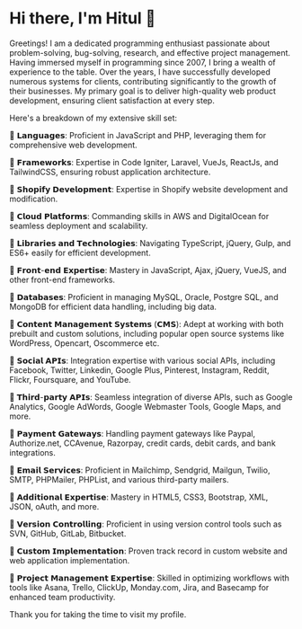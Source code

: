 **<h1>Hi there, I'm Hitul 👋</h1>**

Greetings! I am a dedicated programming enthusiast passionate about problem-solving, bug-solving, research, and effective project management. Having immersed myself in programming since 2007, I bring a wealth of experience to the table. Over the years, I have successfully developed numerous systems for clients, contributing significantly to the growth of their businesses. My primary goal is to deliver high-quality web product development, ensuring client satisfaction at every step.

Here's a breakdown of my extensive skill set:

🔶 𝗟𝗮𝗻𝗴𝘂𝗮𝗴𝗲𝘀: Proficient in JavaScript and PHP, leveraging them for comprehensive web development.

🔶 𝗙𝗿𝗮𝗺𝗲𝘄𝗼𝗿𝗸𝘀: Expertise in Code Igniter, Laravel, VueJs, ReactJs, and TailwindCSS, ensuring robust application architecture.

🔶 𝗦𝗵𝗼𝗽𝗶𝗳𝘆 𝗗𝗲𝘃𝗲𝗹𝗼𝗽𝗺𝗲𝗻𝘁: Expertise in Shopify website development and modification.

🔶 𝗖𝗹𝗼𝘂𝗱 𝗣𝗹𝗮𝘁𝗳𝗼𝗿𝗺𝘀: Commanding skills in AWS and DigitalOcean for seamless deployment and scalability.

🔶 𝗟𝗶𝗯𝗿𝗮𝗿𝗶𝗲𝘀 𝗮𝗻𝗱 𝗧𝗲𝗰𝗵𝗻𝗼𝗹𝗼𝗴𝗶𝗲𝘀: Navigating TypeScript, jQuery, Gulp, and ES6+ easily for efficient development.

🔶 𝗙𝗿𝗼𝗻𝘁-𝗲𝗻𝗱 𝗘𝘅𝗽𝗲𝗿𝘁𝗶𝘀𝗲: Mastery in JavaScript, Ajax, jQuery, VueJS, and other front-end frameworks.

🔶 𝗗𝗮𝘁𝗮𝗯𝗮𝘀𝗲𝘀: Proficient in managing MySQL, Oracle, Postgre SQL, and MongoDB for efficient data handling, including big data.

🔶 𝗖𝗼𝗻𝘁𝗲𝗻𝘁 𝗠𝗮𝗻𝗮𝗴𝗲𝗺𝗲𝗻𝘁 𝗦𝘆𝘀𝘁𝗲𝗺𝘀 (𝗖𝗠𝗦): Adept at working with both prebuilt and custom solutions, including popular open source systems like WordPress, Opencart, Oscommerce etc.

🔶 𝗦𝗼𝗰𝗶𝗮𝗹 𝗔𝗣𝗜𝘀: Integration expertise with various social APIs, including Facebook, Twitter, Linkedin, Google Plus, Pinterest, Instagram, Reddit, Flickr, Foursquare, and YouTube.

🔶 𝗧𝗵𝗶𝗿𝗱-𝗽𝗮𝗿𝘁𝘆 𝗔𝗣𝗜𝘀: Seamless integration of diverse APIs, such as Google Analytics, Google AdWords, Google Webmaster Tools, Google Maps, and more.

🔶 𝗣𝗮𝘆𝗺𝗲𝗻𝘁 𝗚𝗮𝘁𝗲𝘄𝗮𝘆𝘀: Handling payment gateways like Paypal, Authorize.net, CCAvenue, Razorpay, credit cards, debit cards, and bank integrations.

🔶 𝗘𝗺𝗮𝗶𝗹 𝗦𝗲𝗿𝘃𝗶𝗰𝗲𝘀: Proficient in Mailchimp, Sendgrid, Mailgun, Twilio, SMTP, PHPMailer, PHPList, and various third-party mailers.

🔶 𝗔𝗱𝗱𝗶𝘁𝗶𝗼𝗻𝗮𝗹 𝗘𝘅𝗽𝗲𝗿𝘁𝗶𝘀𝗲: Mastery in HTML5, CSS3, Bootstrap, XML, JSON, oAuth, and more.

🔶 𝗩𝗲𝗿𝘀𝗶𝗼𝗻 𝗖𝗼𝗻𝘁𝗿𝗼𝗹𝗹𝗶𝗻𝗴: Proficient in using version control tools such as SVN, GitHub, GitLab, Bitbucket.

🔶 𝗖𝘂𝘀𝘁𝗼𝗺 𝗜𝗺𝗽𝗹𝗲𝗺𝗲𝗻𝘁𝗮𝘁𝗶𝗼𝗻: Proven track record in custom website and web application implementation.

🔶 𝗣𝗿𝗼𝗷𝗲𝗰𝘁 𝗠𝗮𝗻𝗮𝗴𝗲𝗺𝗲𝗻𝘁 𝗘𝘅𝗽𝗲𝗿𝘁𝗶𝘀𝗲: Skilled in optimizing workflows with tools like Asana, Trello, ClickUp, Monday.com, Jira, and Basecamp for enhanced team productivity.

Thank you for taking the time to visit my profile.
